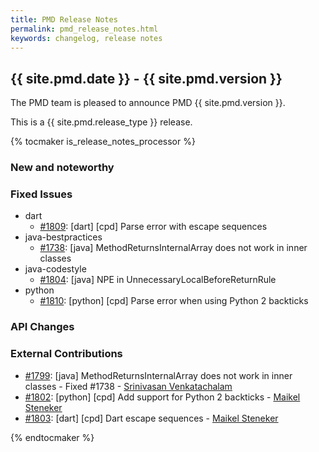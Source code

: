 ```yaml
---
title: PMD Release Notes
permalink: pmd_release_notes.html
keywords: changelog, release notes
---
```


## {{ site.pmd.date }} - {{ site.pmd.version }}

The PMD team is pleased to announce PMD {{ site.pmd.version }}.

This is a {{ site.pmd.release_type }} release.

{% tocmaker is_release_notes_processor %}

### New and noteworthy

### Fixed Issues

*   dart
    *   [#1809](https://github.com/pmd/pmd/issues/1809): \[dart] \[cpd] Parse error with escape sequences
*   java-bestpractices
    *   [#1738](https://github.com/pmd/pmd/issues/1738): \[java] MethodReturnsInternalArray does not work in inner classes
*   java-codestyle
    *   [#1804](https://github.com/pmd/pmd/issues/1804): \[java] NPE in UnnecessaryLocalBeforeReturnRule
*   python
    *   [#1810](https://github.com/pmd/pmd/issues/1810): \[python] \[cpd] Parse error when using Python 2 backticks

### API Changes

### External Contributions

*   [#1799](https://github.com/pmd/pmd/pull/1799): \[java] MethodReturnsInternalArray does not work in inner classes - Fixed #1738 - [Srinivasan Venkatachalam](https://github.com/Srini1993)
*   [#1802](https://github.com/pmd/pmd/pull/1802): \[python] \[cpd] Add support for Python 2 backticks - [Maikel Steneker](https://github.com/maikelsteneker)
*   [#1803](https://github.com/pmd/pmd/pull/1803): \[dart] \[cpd] Dart escape sequences - [Maikel Steneker](https://github.com/maikelsteneker)

{% endtocmaker %}

